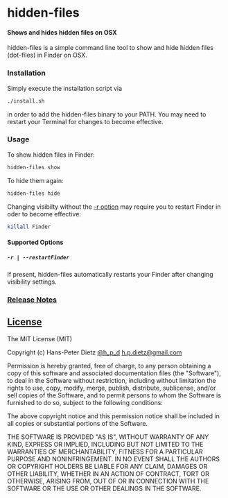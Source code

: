 hidden-files
=====================

#### Shows and hides hidden files on OSX

hidden-files is a simple command line tool to show and hide hidden files (dot-files) in Finder on OSX.

### Installation

Simply execute the installation script via

```bash
./install.sh
```

in order to add the hidden-files binary to your PATH. You may need to restart your Terminal for changes to become effective.

### Usage

To show hidden files in Finder:

```bash
hidden-files show
```

To hide them again:

```bash
hidden-files hide
```

Changing visibilty without the [-r option](#optionRestartFinder) may require you to restart Finder in oder to become effective:

```bash
killall Finder
```

#### Supported Options

##### `-r | --restartFinder`<a name="optionRestartFinder"></a>
If present, hidden-files automatically restarts your Finder after changing visibility settings.



### [Release Notes](RELEASE_NOTES.md)

[License](License)
-------

The MIT License (MIT)

Copyright (c) Hans-Peter Dietz [@h_p_d](https://twitter.com/h_p_d) [h.p.dietz@gmail.com](mailto:h.p.dietz@gmail.com)

Permission is hereby granted, free of charge, to any person obtaining a copy of this software and associated documentation files (the "Software"), to deal in the Software without restriction, including without limitation the rights to use, copy, modify, merge, publish, distribute, sublicense, and/or sell copies of the Software, and to permit persons to whom the Software is furnished to do so, subject to the following conditions:

The above copyright notice and this permission notice shall be included in all copies or substantial portions of the Software.

THE SOFTWARE IS PROVIDED "AS IS", WITHOUT WARRANTY OF ANY KIND, EXPRESS OR IMPLIED, INCLUDING BUT NOT LIMITED TO THE WARRANTIES OF MERCHANTABILITY, FITNESS FOR A PARTICULAR PURPOSE AND NONINFRINGEMENT. IN NO EVENT SHALL THE AUTHORS OR COPYRIGHT HOLDERS BE LIABLE FOR ANY CLAIM, DAMAGES OR OTHER LIABILITY, WHETHER IN AN ACTION OF CONTRACT, TORT OR OTHERWISE, ARISING FROM, OUT OF OR IN CONNECTION WITH THE SOFTWARE OR THE USE OR OTHER DEALINGS IN THE SOFTWARE.
